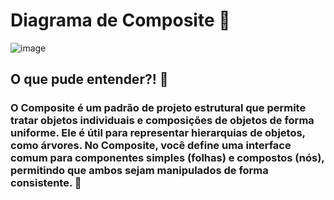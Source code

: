# Diagrama de Composite 🌳
![image](https://github.com/user-attachments/assets/0183ef16-7f9d-4c20-8530-44032099ab10)

## O que pude entender?! 📔

### O Composite é um padrão de projeto estrutural que permite tratar objetos individuais e composições de objetos de forma uniforme. Ele é útil para representar hierarquias de objetos, como árvores. No Composite, você define uma interface comum para componentes simples (folhas) e compostos (nós), permitindo que ambos sejam manipulados de forma consistente. 🌳
